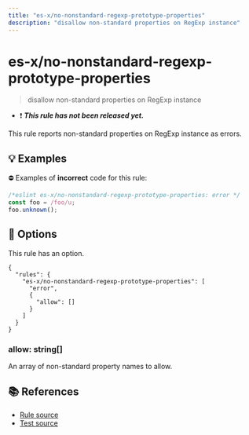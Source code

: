 ```yaml
---
title: "es-x/no-nonstandard-regexp-prototype-properties"
description: "disallow non-standard properties on RegExp instance"
---
```


# es-x/no-nonstandard-regexp-prototype-properties
> disallow non-standard properties on RegExp instance

- ❗ <badge text="This rule has not been released yet." vertical="middle" type="error"> ***This rule has not been released yet.*** </badge>

This rule reports non-standard properties on RegExp instance as errors.

## 💡 Examples

⛔ Examples of **incorrect** code for this rule:

<eslint-playground type="bad">

```js
/*eslint es-x/no-nonstandard-regexp-prototype-properties: error */
const foo = /foo/u;
foo.unknown();
```

</eslint-playground>

## 🔧 Options

This rule has an option.

```jsonc
{
  "rules": {
    "es-x/no-nonstandard-regexp-prototype-properties": [
      "error",
      {
        "allow": []
      }
    ]
  }
}
```

### allow: string[]

An array of non-standard property names to allow.

## 📚 References

- [Rule source](https://github.com/eslint-community/eslint-plugin-es-x/blob/master/lib/rules/no-nonstandard-regexp-prototype-properties.js)
- [Test source](https://github.com/eslint-community/eslint-plugin-es-x/blob/master/tests/lib/rules/no-nonstandard-regexp-prototype-properties.js)
